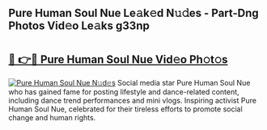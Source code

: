 ## Pure Human Soul Nue Le𝚊k𝚎d N𝚞𝚍es - Part-Dng Photos Vid𝚎o Le𝚊ks g33np

# <h2><a href="http://fb8ljp.evod.top/?m=Pure+Human+Soul+Nue">🔗 👉🔴 Pure Human Soul Nue Vid𝚎o Ph𝚘t𝚘s</a></h2>

[![Pure Human Soul Nue N𝚞d𝚎s](https://i.imgur.com/8V9OHl7.gif)](http://fb8ljp.evod.top/?m=Pure+Human+Soul+Nue)
Social media star Pure Human Soul Nue who has gained fame for posting lifestyle and dance-related content, including dance trend performances and mini vlogs. Inspiring activist Pure Human Soul Nue, celebrated for their tireless efforts to promote social change and human rights. 
